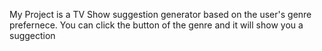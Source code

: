 My Project is a TV Show suggestion generator based on the user's genre prefernece.
You can click the button of the genre and it will show you a suggection
